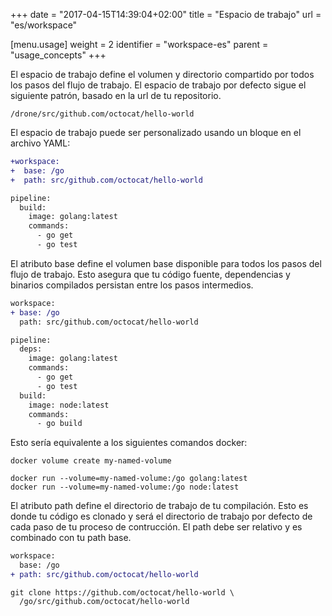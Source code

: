 +++
date = "2017-04-15T14:39:04+02:00"
title = "Espacio de trabajo"
url = "es/workspace"

[menu.usage]
  weight = 2
  identifier = "workspace-es"
  parent = "usage_concepts"
+++

El espacio de trabajo define el volumen y directorio compartido por todos los pasos del flujo de trabajo. El espacio de trabajo por defecto sigue el siguiente patrón, basado en la url de tu repositorio.

```
/drone/src/github.com/octocat/hello-world
```

El espacio de trabajo puede ser personalizado usando un bloque en el archivo YAML:

```diff
+workspace:
+  base: /go
+  path: src/github.com/octocat/hello-world

pipeline:
  build:
    image: golang:latest
    commands:
      - go get
      - go test
```

El atributo base define el volumen base disponible para todos los pasos del flujo de trabajo. Esto asegura que tu código fuente, dependencias y binarios compilados persistan entre los pasos intermedios.

```diff
workspace:
+ base: /go
  path: src/github.com/octocat/hello-world

pipeline:
  deps:
    image: golang:latest
    commands:
      - go get
      - go test
  build:
    image: node:latest
    commands:
      - go build
```

Esto sería equivalente a los siguientes comandos docker:

```
docker volume create my-named-volume

docker run --volume=my-named-volume:/go golang:latest
docker run --volume=my-named-volume:/go node:latest
```

El atributo path define el directorio de trabajo de tu compilación. Esto es donde tu código es clonado y será el directorio de trabajo por defecto de cada paso de tu proceso de contrucción. El path debe ser relativo y es combinado con tu path base.

```diff
workspace:
  base: /go
+ path: src/github.com/octocat/hello-world
```

```text
git clone https://github.com/octocat/hello-world \
  /go/src/github.com/octocat/hello-world
```

